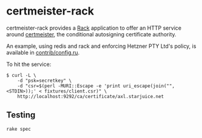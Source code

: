 # certmeister-rack

certmeister-rack provides a [Rack](http://rack.github.io/) application to offer an HTTP service around [certmeister](https://github.com/sheldonh/certmeister), the conditional autosigning certificate authority.

An example, using redis and rack and enforcing Hetzner PTY Ltd's policy, is available in [contrib/config.ru](contrib/config.ru).

To hit the service:

```
$ curl -L \
    -d "psk=secretkey" \
    -d "csr=$(perl -MURI::Escape -e 'print uri_escape(join("", <STDIN>));' < fixtures/client.csr)" \
    http://localhost:9292/ca/certificate/axl.starjuice.net
```

## Testing

```
rake spec
```
